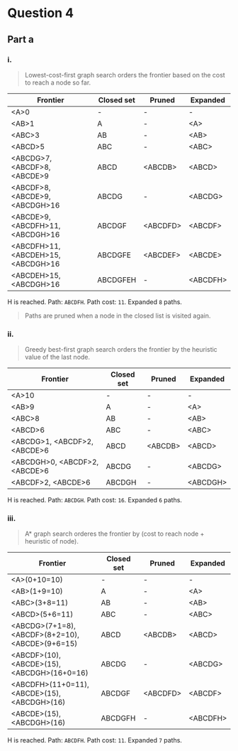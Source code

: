 # Question 4
## Part a
### i.
> Lowest-cost-first graph search orders the frontier based on the cost to reach a node so far.

|Frontier|Closed set|Pruned|Expanded|
|--------|----------|------|--------|
| \<A\>0           |-         |-     |-       |
| \<AB\>1          |A         |-     |\<A\>       |
| \<ABC\>3          |AB        |-     |\<AB\>       |
| \<ABCD\>5          |ABC        |-     |\<ABC\>       |
| \<ABCDG\>7, \<ABCDF\>8, \<ABCDE\>9  |ABCD |\<ABCDB\> |\<ABCD\> |
| \<ABCDF\>8, \<ABCDE\>9, \<ABCDGH\>16  |ABCDG |- |\<ABCDG\> |
| \<ABCDE\>9, \<ABCDFH\>11, \<ABCDGH\>16  |ABCDGF |\<ABCDFD\> |\<ABCDF\> |
| \<ABCDFH\>11, \<ABCDEH\>15, \<ABCDGH\>16  |ABCDGFE |\<ABCDEF\> |\<ABCDE\> |
| \<ABCDEH\>15, \<ABCDGH\>16  |ABCDGFEH |- |\<ABCDFH\> |

H is reached. Path: `ABCDFH`. Path cost: `11`. Expanded `8` paths.

> Paths are pruned when a node in the closed list is visited again.

### ii.
>Greedy best-first graph search orders the frontier by the heuristic value of the last node.

|Frontier|Closed set|Pruned|Expanded|
|--------|----------|------|--------|
| \<A\>10           |-         |-     |-         |
| \<AB\>9           |A         |-     |\<A\>     |
| \<ABC\>8          |AB        |-     |\<AB\>    |
| \<ABCD\>6         |ABC       |-     |\<ABC\>   |
| \<ABCDG\>1, \<ABCDF\>2, \<ABCDE\>6 |ABCD |\<ABCDB\>     |\<ABCD\>       |
| \<ABCDGH\>0, \<ABCDF\>2, \<ABCDE\>6 |ABCDG |-     |\<ABCDG\>       |
| \<ABCDF\>2, \<ABCDE\>6 |ABCDGH |-     |\<ABCDGH\>       |

H is reached. Path: `ABCDGH`. Path cost: `16`. Expanded `6` paths.

### iii.
>A* graph search orderes the frontier by (cost to reach node + heuristic of node).

|Frontier|Closed set|Pruned|Expanded|
|--------|----------|------|--------|
| \<A\>(0+10=10)   |-         |-     |-         |
| \<AB\>(1+9=10)   |A         |-     |\<A\>     |
| \<ABC\>(3+8=11)  |AB        |-     |\<AB\>    |
| \<ABCD\>(5+6=11) |ABC       |-     |\<ABC\>   |
| \<ABCDG\>(7+1=8), \<ABCDF\>(8+2=10), \<ABCDE\>(9+6=15) |ABCD      |\<ABCDB\>     |\<ABCD\>   |
| \<ABCDF\>(10), \<ABCDE\>(15), \<ABCDGH\>(16+0=16)   |ABCDG         |-             |\<ABCDG\>   |
| \<ABCDFH\>(11+0=11), \<ABCDE\>(15), \<ABCDGH\>(16)  |ABCDGF       |\<ABCDFD\>    |\<ABCDF\>   |
| \<ABCDE\>(15), \<ABCDGH\>(16)                       |ABCDGFH       |-             |\<ABCDFH\>   |

H is reached. Path: `ABCDFH`. Path cost: `11`. Expanded `7` paths.
